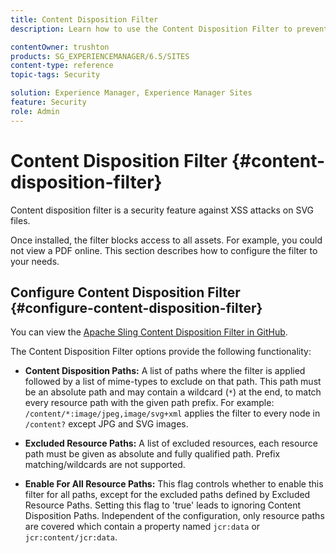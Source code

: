 ```yaml
---
title: Content Disposition Filter
description: Learn how to use the Content Disposition Filter to prevent XSS attacks.

contentOwner: trushton
products: SG_EXPERIENCEMANAGER/6.5/SITES
content-type: reference
topic-tags: Security

solution: Experience Manager, Experience Manager Sites
feature: Security
role: Admin
---
```

# Content Disposition Filter {#content-disposition-filter}

Content disposition filter is a security feature against XSS attacks on SVG files.

Once installed, the filter blocks access to all assets. For example, you could not view a PDF online. This section describes how to configure the filter to your needs.

## Configure Content Disposition Filter {#configure-content-disposition-filter}

You can view the [Apache Sling Content Disposition Filter in GitHub](https://github.com/apache/sling-org-apache-sling-security/blob/master/src/main/java/org/apache/sling/security/impl/ContentDispositionFilterConfiguration.java).

The Content Disposition Filter options provide the following functionality:

* **Content Disposition Paths:** A list of paths where the filter is applied followed by a list of mime-types to exclude on that path. This path must be an absolute path and may contain a wildcard (`*`) at the end, to match every resource path with the given path prefix. For example: `/content/*:image/jpeg,image/svg+xml` applies the filter to every node in `/content?` except JPG and SVG images.

* **Excluded Resource Paths:** A list of excluded resources, each resource path must be given as absolute and fully qualified path. Prefix matching/wildcards are not supported.

* **Enable For All Resource Paths:** This flag controls whether to enable this filter for all paths, except for the excluded paths defined by Excluded Resource Paths. Setting this flag to 'true' leads to ignoring Content Disposition Paths. Independent of the configuration, only resource paths are covered which contain a property named `jcr:data` or `jcr:content/jcr:data`.
